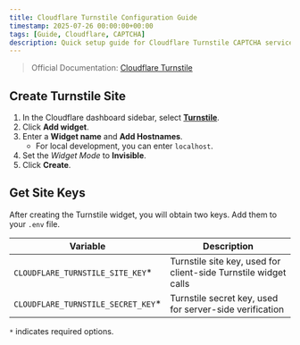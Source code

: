 ```yaml
---
title: Cloudflare Turnstile Configuration Guide
timestamp: 2025-07-26 00:00:00+00:00
tags: [Guide, Cloudflare, CAPTCHA]
description: Quick setup guide for Cloudflare Turnstile CAPTCHA service, providing seamless security verification as an alternative to traditional CAPTCHA.
---
```


> Official Documentation: [Cloudflare Turnstile](https://developers.cloudflare.com/turnstile/get-started/)

## Create Turnstile Site

1. In the Cloudflare dashboard sidebar, select [**Turnstile**](https://dash.cloudflare.com/?to=/:account/turnstile).
2. Click **Add widget**.
3. Enter a **Widget name** and **Add Hostnames**.
   - For local development, you can enter `localhost`.
4. Set the *Widget Mode* to **Invisible**.
5. Click **Create**.

## Get Site Keys

After creating the Turnstile widget, you will obtain two keys. Add them to your `.env` file.

| Variable | Description |
| - | - |
| `CLOUDFLARE_TURNSTILE_SITE_KEY`* | Turnstile site key, used for client-side Turnstile widget calls |
| `CLOUDFLARE_TURNSTILE_SECRET_KEY`* | Turnstile secret key, used for server-side verification |

`*` indicates required options.
